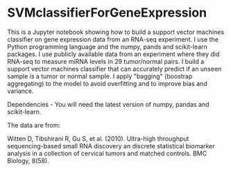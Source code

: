# SVMclassifierForGeneExpression
This is a Jupyter notebook showing how to build a support vector machines classifier on gene expression data from an RNA-seq experiment.  I use 
the Python programming language and the numpy, pands and scikit-learn packages.  I use publicly available data from an experiment where they 
did RNA-seq to measure miRNA levels in 29 tumor/normal pairs.  I build a support vector machines classifier that can accurately predict if an 
unseen sample is a tumor or normal sample.  I apply "bagging" (boostrap aggregating) to the model to avoid overfitting and to improve bias and variance.

Dependencies - You will need the latest version of numpy, pandas and scikit-learn.

The data are from:

Witten  D,  Tibshirani  R,  Gu  S,  et  al.  (2010).  Ultra-high  throughput  sequencing-based  small
RNA discovery an discrete statistical biomarker analysis in a collection of cervical tumors and
matched controls.  BMC Biology, 8(58).
